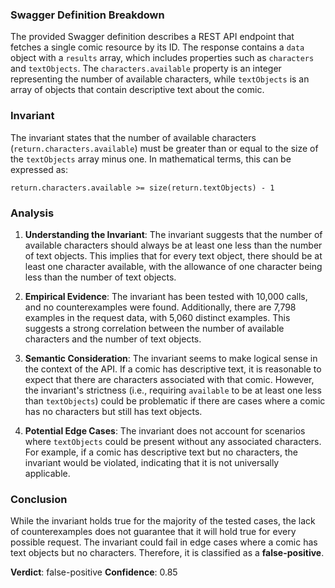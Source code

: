 ### Swagger Definition Breakdown
The provided Swagger definition describes a REST API endpoint that fetches a single comic resource by its ID. The response contains a `data` object with a `results` array, which includes properties such as `characters` and `textObjects`. The `characters.available` property is an integer representing the number of available characters, while `textObjects` is an array of objects that contain descriptive text about the comic.

### Invariant
The invariant states that the number of available characters (`return.characters.available`) must be greater than or equal to the size of the `textObjects` array minus one. In mathematical terms, this can be expressed as:

`return.characters.available >= size(return.textObjects) - 1`

### Analysis
1. **Understanding the Invariant**: The invariant suggests that the number of available characters should always be at least one less than the number of text objects. This implies that for every text object, there should be at least one character available, with the allowance of one character being less than the number of text objects.

2. **Empirical Evidence**: The invariant has been tested with 10,000 calls, and no counterexamples were found. Additionally, there are 7,798 examples in the request data, with 5,060 distinct examples. This suggests a strong correlation between the number of available characters and the number of text objects.

3. **Semantic Consideration**: The invariant seems to make logical sense in the context of the API. If a comic has descriptive text, it is reasonable to expect that there are characters associated with that comic. However, the invariant's strictness (i.e., requiring `available` to be at least one less than `textObjects`) could be problematic if there are cases where a comic has no characters but still has text objects.

4. **Potential Edge Cases**: The invariant does not account for scenarios where `textObjects` could be present without any associated characters. For example, if a comic has descriptive text but no characters, the invariant would be violated, indicating that it is not universally applicable.

### Conclusion
While the invariant holds true for the majority of the tested cases, the lack of counterexamples does not guarantee that it will hold true for every possible request. The invariant could fail in edge cases where a comic has text objects but no characters. Therefore, it is classified as a **false-positive**. 

**Verdict**: false-positive
**Confidence**: 0.85
